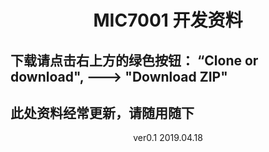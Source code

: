 # <center> MIC7001 开发资料 </center>

## 下载请点击右上方的绿色按钮： “Clone or download", --->  "Download ZIP"

## 此处资料经常更新，请随用随下

<center> ver0.1 2019.04.18 </center>
